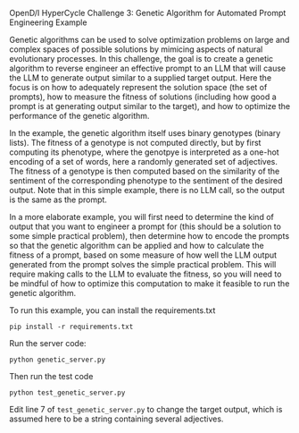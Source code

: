 OpenD/I HyperCycle Challenge 3: Genetic Algorithm for Automated Prompt Engineering Example

Genetic algorithms can be used to solve optimization problems on large and complex spaces of possible solutions by mimicing aspects of natural evolutionary processes. In this challenge, the goal is to create a genetic algorithm to reverse engineer an effective prompt to an LLM that will cause the LLM to generate output similar to a supplied target output. Here the focus is on how to adequately represent the solution space (the set of prompts), how to measure the fitness of solutions (including how good a prompt is at generating output similar to the target), and how to optimize the performance of the genetic algorithm.

In the example, the genetic algorithm itself uses binary genotypes (binary lists). The fitness of a genotype is not computed directly, but by first computing its phenotype, where the genotpye is interpreted as a one-hot encoding of a set of words, here a randomly generated set of adjectives. The fitness of a genotype is then computed based on the similarity of the sentiment of the corresponding phenotype to the sentiment of the desired output. Note that in this simple example, there is no LLM call, so the output is the same as the prompt.

In a more elaborate example, you will first need to determine the kind of output that you want to engineer a prompt for (this should be a solution to some simple practical problem), then determine how to encode the prompts so that the genetic algorithm can be applied and how to calculate the fitness of a prompt, based on some measure of how well the LLM output generated from the prompt solves the simple practical problem. This will require making calls to the LLM to evaluate the fitness, so you will need to be mindful of how to optimize this computation to make it feasible to run the genetic algorithm.

To run this example, you can install the requirements.txt

`pip install -r requirements.txt`

Run the server code:

`python genetic_server.py`

Then run the test code

`python test_genetic_server.py`

Edit line 7 of `test_genetic_server.py` to change the target output, which is assumed here to be a string containing several adjectives.
